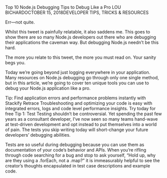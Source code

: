 Top 10 Node.js Debugging Tips to Debug Like a Pro
LOU BICHARDOCTOBER 15, 2018DEVELOPER TIPS, TRICKS & RESOURCES



Err—not quite.

Whilst this tweet is painfully relatable, it also saddens me. This goes to show there are so many Node.js developers out there who are debugging their applications the caveman way. But debugging Node.js needn’t be this hard.

The more you relate to this tweet, the more you must read on. Your sanity begs you.

Today we’re going beyond just logging everywhere in your application. Many resources on Node.js debugging go through only one single method, but in this article, we’re going to cover ten unique tools you can use to debug your Node.js application like a pro.

Tip: Find application errors and performance problems instantly with Stackify Retrace
Troubleshooting and optimizing your code is easy with integrated errors, logs and code level performance insights.
Try today for free
Tip 1: Test
Testing shouldn’t be controversial. Yet spending the past few years as a consultant developer, I’ve now seen so many teams hand-wave at test-driven development and opt instead to put themselves into a world of pain. The tests you skip writing today will short-change your future developers’ debugging abilities.

Tests are so useful during debugging because you can use them as documentation of your code’s behavior and APIs. When you’re rifling through code searching for a bug and stop to ask yourself, “Hold up, why are they using a .forEach, not a .map?” it is immeasurably helpful to see the creator’s thoughts encapsulated in test case descriptions and example code.
